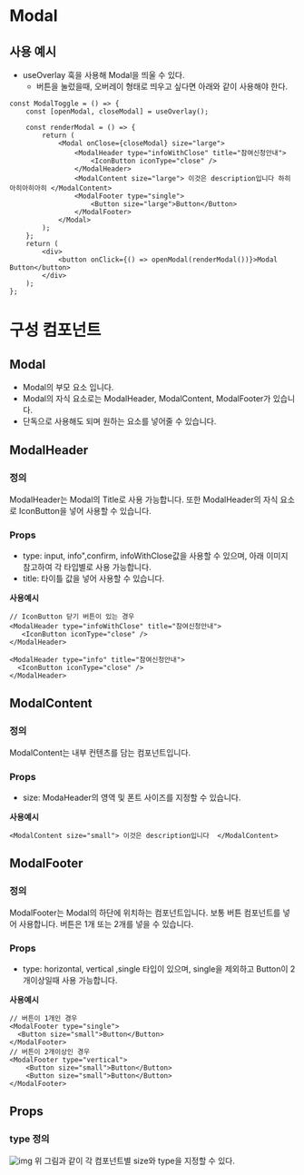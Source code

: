 # Modal

## 사용 예시
- useOverlay 훅을 사용해 Modal을 띄울 수 있다.
  - 버튼을 눌렀을때, 오버레이 형태로 띄우고 싶다면 아래와 같이 사용해야 한다.
```
const ModalToggle = () => {
	const [openModal, closeModal] = useOverlay();

	const renderModal = () => {
		return (
			<Modal onClose={closeModal} size="large">
				<ModalHeader type="infoWithClose" title="참여신청안내">
					<IconButton iconType="close" />
				</ModalHeader>
				<ModalContent size="large"> 이것은 description입니다 하히아히아히아히 </ModalContent>
				<ModalFooter type="single">
					<Button size="large">Button</Button>
				</ModalFooter>
			</Modal>
		);
	};
	return (
		<div>
			<button onClick={() => openModal(renderModal())}>Modal Button</button>
		</div>
	);
};
```
# 구성 컴포넌트

## Modal
- Modal의 부모 요소 입니다. 
- Modal의 자식 요소로는 ModalHeader, ModalContent, ModalFooter가 있습니다.
- 단독으로 사용해도 되며 원하는 요소를 넣어줄 수 있습니다.

## ModalHeader
### 정의 
ModalHeader는 Modal의 Title로 사용 가능합니다. 
또한 ModalHeader의 자식 요소로 IconButton을 넣어 사용할 수 있습니다.
### Props
- type: input, info",confirm, infoWithClose값을 사용할 수 있으며, 아래 이미지 참고하여 각 타입별로 사용 가능합니다.
- title: 타이틀 값을 넣어 사용할 수 있습니다.

**사용예시**
```angular2html
// IconButton 닫기 버튼이 있는 경우
<ModalHeader type="infoWithClose" title="참여신청안내">
   <IconButton iconType="close" />
</ModalHeader>

<ModalHeader type="info" title="참여신청안내">
  <IconButton iconType="close" />
</ModalHeader>
```
## ModalContent
### 정의
ModalContent는 내부 컨텐츠를 담는 컴포넌트입니다.
### Props
- size:  ModaHeader의 영역 및 폰트 사이즈를 지정할 수 있습니다.

**사용예시**
```angular2html
<ModalContent size="small"> 이것은 description입니다  </ModalContent>
```

## ModalFooter
### 정의
ModalFooter는 Modal의 하단에 위치하는 컴포넌트입니다.
보통 버튼 컴포넌트를 넣어 사용합니다.
버튼은 1개 또는 2개를 넣을 수 있습니다.
### Props
- type: horizontal, vertical ,single 타입이 있으며, single을 제외하고 Button이 2개이상일때 사용 가능합니다. 

**사용예시** 
```angular2html
// 버튼이 1개인 경우
<ModalFooter type="single">
  <Button size="small">Button</Button>
</ModalFooter>
// 버튼이 2개이상인 경우
<ModalFooter type="vertical">
    <Button size="small">Button</Button>
    <Button size="small">Button</Button>
</ModalFooter>
```
## Props 
### type 정의
![img](https://user-images.githubusercontent.com/36434665/244858153-b3cec928-ffde-4eb5-b714-6502a4bfb915.png)
위 그림과 같이 각 컴포넌트별 size와 type을 지정할 수 있다.

